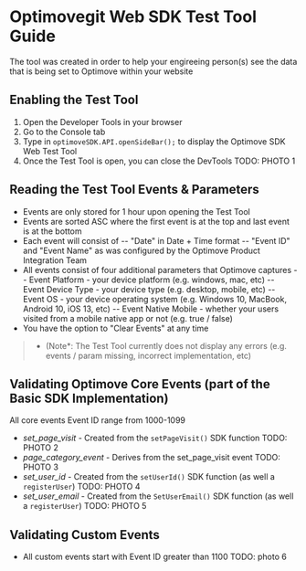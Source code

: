# Optimovegit Web SDK Test Tool Guide
The tool was created in order to help your engireeing person(s) see the data that is being set to Optimove within your website

## Enabling the Test Tool
1. Open the Developer Tools in your browser
2. Go to the Console tab
3. Type in `optimoveSDK.API.openSideBar();` to display the Optimove SDK Web Test Tool
4. Once the Test Tool is open, you can close the DevTools
TODO: PHOTO 1

## Reading the Test Tool Events & Parameters
- Events are only stored for 1 hour upon opening the Test Tool
- Events are sorted ASC where the first event is at the top and last event is at the bottom
- Each event will consist of 
-- "Date" in Date + Time format
-- "Event ID" and "Event Name" as was configured by the Optimove Product Integration Team
- All events consist of four additional parameters that Optimove captures
-- Event Platform - your device platform (e.g. windows, mac, etc)
-- Event Device Type - your device type (e.g. desktop, mobile, etc)
-- Event OS - your device operating system (e.g. Windows 10, MacBook, Android 10, iOS 13, etc)
-- Event Native Mobile - whether your users visited from a mobile native app or not (e.g. true / false)
- You have the option to "Clear Events" at any time

>- (Note*: The Test Tool currently does not display any errors (e.g. events / param missing, incorrect implementation, etc)

## Validating Optimove Core Events (part of the Basic SDK Implementation)
All core events Event ID range from 1000-1099
- *set_page_visit* - Created from the `setPageVisit()` SDK function
TODO: PHOTO 2
- *page_category_event* - Derives from the set_page_visit event
TODO: PHOTO 3
- *set_user_id* - Created from the `setUserId()` SDK function (as well a `registerUser`)
TODO: PHOTO 4
- *set_user_email* - Created from the `SetUserEmail()` SDK function  (as well a `registerUser`)
TODO: PHOTO 5

## Validating Custom Events
- All custom events start with Event ID greater than 1100
TODO: photo 6
